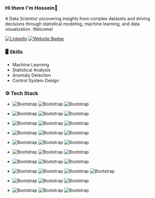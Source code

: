 ### Hi there I'm Hossein👋
A Data Scientist uncovering insights from complex datasets and driving decisions through statistical modeling, machine learning, and data visualization. Welcome!

[![Linkedin](https://img.shields.io/badge/-LinkedIn-blue?style=flat&logo=Linkedin&logoColor=white)](https://www.linkedin.com/in/mohammad-hossein-roohi-39a85259/) 
[![Website Badge](https://img.shields.io/badge/-Website-c14438?style=flat&logo=Google-Chrome&logoColor=white&link=https://pytopia.ai)](https://mhroohi.github.io/portfolio/)

### 🖥 Skills

- Machine Learning
- Statistical Analysis
- Anomaly Detection
- Control System Design
  
### ⚙️ Tech Stack
- ![Bootstrap](https://img.shields.io/badge/Python-3776AB?style=for-the-badge&logo=python&logoColor=white) ![Bootstrap]() ![Bootstrap]()
- ![Bootstrap]() ![Bootstrap]() ![Bootstrap]()
- ![Bootstrap]() ![Bootstrap]() ![Bootstrap]()
- ![Bootstrap]() ![Bootstrap]() ![Bootstrap]()
- ![Bootstrap]() ![Bootstrap]() ![Bootstrap]()
- ![Bootstrap]() ![Bootstrap]() ![Bootstrap]()
- ![Bootstrap]() ![Bootstrap]() ![Bootstrap]()


 - ![Bootstrap](https://img.shields.io/badge/-Python-05122A?style=flat-square&logo=Python&color=353535)
   ![Bootstrap](https://img.shields.io/badge/C++-blue.svg?style=flat&logo=cplusplus&color=353535) 
![Bootstrap](https://img.shields.io/badge/-Docker-05122A?style=flat-square&logo=Docker&color=353535) 
![Bootstrap](https://img.shields.io/badge/-Kubernetes-05122A?style=flat-square&logo=Kubernetes&color=353535)   
 - ![Bootstrap](https://img.shields.io/badge/-TensorFlow-05122A?style=flat-square&logo=TensorFlow&color=353535) 
![Bootstrap](https://img.shields.io/badge/-PyTorch-05122A?style=flat-square&logo=PyTorch&color=353535) 
![Bootstrap](https://img.shields.io/badge/-Scikit%20Learn-05122A?style=flat-square&logo=Scikit-Learn&color=353535)   
 - ![Bootstrap](https://img.shields.io/badge/-MongoDB-05122A?style=flat-square&logo=MongoDB&color=353535) 
![Bootstrap](https://img.shields.io/badge/-MySQL-05122A?style=flat-square&logo=MySQL&color=353535)
![Bootstrap](https://img.shields.io/badge/-Redis-05122A?style=flat-square&logo=Redis&color=353535)

